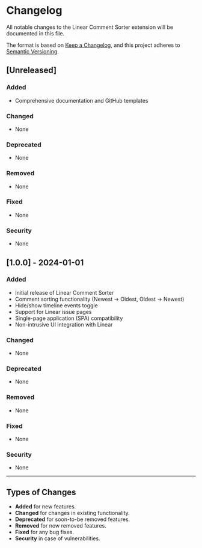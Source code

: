 # Changelog

All notable changes to the Linear Comment Sorter extension will be documented in this file.

The format is based on [Keep a Changelog](https://keepachangelog.com/en/1.0.0/),
and this project adheres to [Semantic Versioning](https://semver.org/spec/v2.0.0.html).

## [Unreleased]

### Added
- Comprehensive documentation and GitHub templates

### Changed
- None

### Deprecated
- None

### Removed
- None

### Fixed
- None

### Security
- None

## [1.0.0] - 2024-01-01

### Added
- Initial release of Linear Comment Sorter
- Comment sorting functionality (Newest → Oldest, Oldest → Newest)
- Hide/show timeline events toggle
- Support for Linear issue pages
- Single-page application (SPA) compatibility
- Non-intrusive UI integration with Linear

### Changed
- None

### Deprecated
- None

### Removed
- None

### Fixed
- None

### Security
- None

---

## Types of Changes

- **Added** for new features.
- **Changed** for changes in existing functionality.
- **Deprecated** for soon-to-be removed features.
- **Removed** for now removed features.
- **Fixed** for any bug fixes.
- **Security** in case of vulnerabilities. 